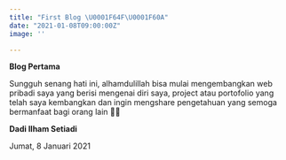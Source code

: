 ```yaml
---
title: "First Blog \U0001F64F\U0001F60A"
date: "2021-01-08T09:00:00Z"
image: ''

---
```

**Blog Pertama**

Sungguh senang hati ini, alhamdulillah bisa mulai mengembangkan web pribadi saya yang berisi mengenai diri saya, project atau portofolio yang telah saya kembangkan dan ingin mengshare pengetahuan yang semoga bermanfaat bagi orang lain 🙏😊

**Dadi Ilham Setiadi**

Jumat, 8 Januari 2021
